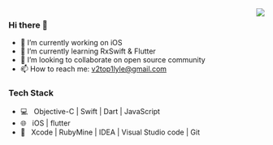<img align="right" src="https://github-readme-stats.vercel.app/api?username=lyleLH&show_icons=true&icon_color=CE1D2D&text_color=718096&bg_color=ffffff&hide_title=true" />

### Hi there 👋

- 🔭 I’m currently working on iOS 
- 🌱 I’m currently learning RxSwift & Flutter
- 👯 I’m looking to collaborate on open source community
- 📫 How to reach me: v2top1lyle@gmail.com

###  Tech Stack 

- 💻 &nbsp; Objective-C | Swift | Dart | JavaScript
- 🌐 &nbsp; iOS | flutter
- 🔧 &nbsp; Xcode | RubyMine | IDEA | Visual Studio code | Git


